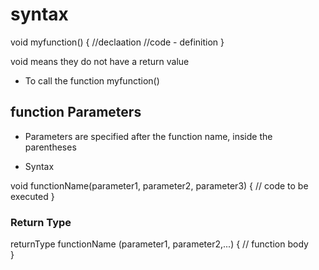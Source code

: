 # syntax

void myfunction() { //declaation
    //code  - definition
}

void means they do not have a return value

* To call the function
myfunction()

## function Parameters
* Parameters are specified after the function name, inside the parentheses

* Syntax

void functionName(parameter1, parameter2, parameter3) {
  // code to be executed
}

### Return Type 
returnType functionName (parameter1, parameter2,...) {
    // function body   
}